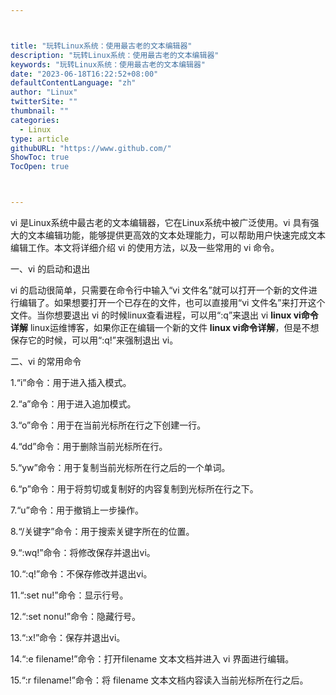 ```yaml
---



title: "玩转Linux系统：使用最古老的文本编辑器"
description: "玩转Linux系统：使用最古老的文本编辑器"
keywords: "玩转Linux系统：使用最古老的文本编辑器"
date: "2023-06-18T16:22:52+08:00"
defaultContentLanguage: "zh"
author: "Linux"
twitterSite: ""
thumbnail: ""
categories:
  - Linux
type: article
githubURL: "https://www.github.com/"
ShowToc: true
TocOpen: true



---
```


vi 是Linux系统中最古老的文本编辑器，它在Linux系统中被广泛使用。vi 具有强大的文本编辑功能，能够提供更高效的文本处理能力，可以帮助用户快速完成文本编辑工作。本文将详细介绍 vi 的使用方法，以及一些常用的 vi 命令。

一、vi 的启动和退出

vi 的启动很简单，只需要在命令行中输入“vi 文件名”就可以打开一个新的文件进行编辑了。如果想要打开一个已存在的文件，也可以直接用“vi 文件名”来打开这个文件。当你想要退出 vi 的时候linux查看进程，可以用“:q”来退出 vi **linux vi命令详解** linux运维博客，如果你正在编辑一个新的文件 **linux vi命令详解**，但是不想保存它的时候，可以用“:q!”来强制退出 vi。

二、vi 的常用命令

1.“i”命令：用于进入插入模式。

2.“a”命令：用于进入追加模式。

3.“o”命令：用于在当前光标所在行之下创建一行。

4.“dd”命令：用于删除当前光标所在行。

5.“yw”命令：用于复制当前光标所在行之后的一个单词。

6.“p”命令：用于将剪切或复制好的内容复制到光标所在行之下。

7.“u”命令：用于撤销上一步操作。

8.“/关键字”命令：用于搜索关键字所在的位置。

9.“:wq!”命令：将修改保存并退出vi。

10.“:q!”命令：不保存修改并退出vi。

11.“:set nu!”命令：显示行号。

12.“:set nonu!”命令：隐藏行号。

13.“:x!”命令：保存并退出vi。

14.“:e filename!”命令：打开filename 文本文档并进入 vi 界面进行编辑。

15.“:r filename!”命令：将 filename 文本文档内容读入当前光标所在行之后。